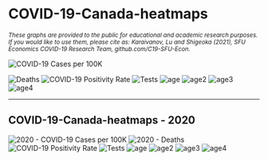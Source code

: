 # COVID-19-Canada-heatmaps
<sub>*These graphs are provided to the public for educational and academic research purposes. If you would like to use them, please cite as: Karaivanov, Lu and Shigeoka (2021), SFU Economics COVID-19 Research Team, github.com/C19-SFU-Econ.*</sub>

![COVID-19 Cases per 100K](cases_per100K.png?view=raw&s=200)
<!-- <img align="center" src="cases_per100K.png" width=1500> -->
![Deaths](deaths.png?view=raw)
![COVID-19 Positivity Rate](positivity_rate.png?view=raw)
![Tests](tests_per100K.png?view=raw)
![age](BCage.png?view=raw)
![age2](ONage.png?view=raw)
![age3](QCage.png?view=raw)
![age4](ABage.png?view=raw)

---

## COVID-19-Canada-heatmaps - 2020
![2020 - COVID-19 Cases per 100K](2020cases_per100K.png?view=raw&s=200)
![2020 - Deaths](2020deaths.png?view=raw)
![COVID-19 Positivity Rate](2020positivity_rate.png?view=raw)
![Tests](2020tests_per100K.png?view=raw)
![age](2020BCage.png?view=raw)
![age2](2020ONage.png?view=raw)
![age3](2020QCage.png?view=raw)
![age4](2020ABage.png?view=raw)
